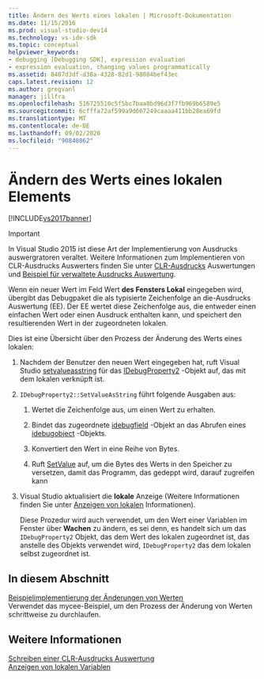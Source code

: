 ```yaml
---
title: Ändern des Werts eines lokalen | Microsoft-Dokumentation
ms.date: 11/15/2016
ms.prod: visual-studio-dev14
ms.technology: vs-ide-sdk
ms.topic: conceptual
helpviewer_keywords:
- debugging [Debugging SDK], expression evaluation
- expression evaluation, changing values programmatically
ms.assetid: 8407d3df-d38a-4328-82d1-98084bef43ec
caps.latest.revision: 12
ms.author: gregvanl
manager: jillfra
ms.openlocfilehash: 516725510c5f5bc7baa8bd96d3f7fb969b6589e5
ms.sourcegitcommit: 6cfffa72af599a9d667249caaaa411bb28ea69fd
ms.translationtype: MT
ms.contentlocale: de-DE
ms.lasthandoff: 09/02/2020
ms.locfileid: "90840862"
---
```

# <a name="changing-the-value-of-a-local"></a>Ändern des Werts eines lokalen Elements
[!INCLUDE[vs2017banner](../../includes/vs2017banner.md)]

> [!IMPORTANT]
> In Visual Studio 2015 ist diese Art der Implementierung von Ausdrucks auswergratoren veraltet. Weitere Informationen zum Implementieren von CLR-Ausdrucks Auswerters finden Sie unter [CLR-Ausdrucks](https://github.com/Microsoft/ConcordExtensibilitySamples/wiki/CLR-Expression-Evaluators) Auswertungen und [Beispiel für verwaltete Ausdrucks Auswertung](https://github.com/Microsoft/ConcordExtensibilitySamples/wiki/Managed-Expression-Evaluator-Sample).  
  
 Wenn ein neuer Wert im Feld Wert **des Fensters Lokal** eingegeben wird, übergibt das Debugpaket die als typisierte Zeichenfolge an die-Ausdrucks Auswertung (EE). Der EE wertet diese Zeichenfolge aus, die entweder einen einfachen Wert oder einen Ausdruck enthalten kann, und speichert den resultierenden Wert in der zugeordneten lokalen.  
  
 Dies ist eine Übersicht über den Prozess der Änderung des Werts eines lokalen:  
  
1. Nachdem der Benutzer den neuen Wert eingegeben hat, ruft Visual Studio [setvalueasstring](../../extensibility/debugger/reference/idebugproperty2-setvalueasstring.md) für das [IDebugProperty2](../../extensibility/debugger/reference/idebugproperty2.md) -Objekt auf, das mit dem lokalen verknüpft ist.  
  
2. `IDebugProperty2::SetValueAsString` führt folgende Ausgaben aus:  
  
   1. Wertet die Zeichenfolge aus, um einen Wert zu erhalten.  
  
   2. Bindet das zugeordnete [idebugfield](../../extensibility/debugger/reference/idebugfield.md) -Objekt an das Abrufen eines [idebugobject](../../extensibility/debugger/reference/idebugobject.md) -Objekts.  
  
   3. Konvertiert den Wert in eine Reihe von Bytes.  
  
   4. Ruft [SetValue](../../extensibility/debugger/reference/idebugobject-setvalue.md) auf, um die Bytes des Werts in den Speicher zu versetzen, damit das Programm, das gedeppt wird, darauf zugreifen kann  
  
3. Visual Studio aktualisiert die **lokale** Anzeige (Weitere Informationen finden Sie unter [Anzeigen von lokalen](../../extensibility/debugger/displaying-locals.md) Informationen).  
  
   Diese Prozedur wird auch verwendet, um den Wert einer Variablen im Fenster über **Wachen** zu ändern, es sei denn, es handelt sich um das `IDebugProperty2` Objekt, das dem Wert des lokalen zugeordnet ist, das anstelle des Objekts verwendet wird, `IDebugProperty2` das dem lokalen selbst zugeordnet ist.  
  
## <a name="in-this-section"></a>In diesem Abschnitt  
 [Beispielimplementierung der Änderungen von Werten](../../extensibility/debugger/sample-implementation-of-changing-values.md)  
 Verwendet das mycee-Beispiel, um den Prozess der Änderung von Werten schrittweise zu durchlaufen.  
  
## <a name="see-also"></a>Weitere Informationen  
 [Schreiben einer CLR-Ausdrucks Auswertung](../../extensibility/debugger/writing-a-common-language-runtime-expression-evaluator.md)   
 [Anzeigen von lokalen Variablen](../../extensibility/debugger/displaying-locals.md)
